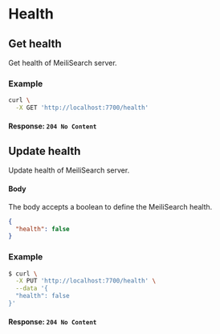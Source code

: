 # Health

## Get health

<RouteHighlighter method="GET" route="/health"/>

Get health of MeiliSearch server.

### Example

```bash
curl \
  -X GET 'http://localhost:7700/health'
```

#### Response: `204 No Content`

## Update health

<RouteHighlighter method="PUT" route="/health"/>

Update health of MeiliSearch server.

#### Body

The body accepts a boolean to define the MeiliSearch health.

```json
{
  "health": false
}
```

### Example

```bash
$ curl \
  -X PUT 'http://localhost:7700/health' \
  --data '{
  "health": false
}'
```

#### Response: `204 No Content`
